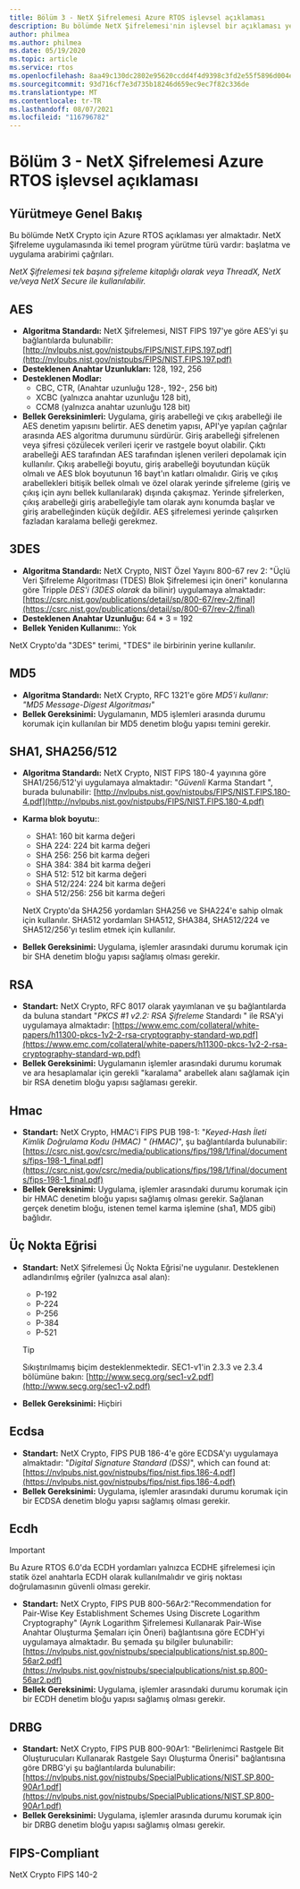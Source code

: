 ```yaml
---
title: Bölüm 3 - NetX Şifrelemesi Azure RTOS işlevsel açıklaması
description: Bu bölümde NetX Şifrelemesi'nin işlevsel bir açıklaması yer almaktadır.
author: philmea
ms.author: philmea
ms.date: 05/19/2020
ms.topic: article
ms.service: rtos
ms.openlocfilehash: 8aa49c130dc2802e95620ccdd4f4d9398c3fd2e55f5896d004e47baa72829848
ms.sourcegitcommit: 93d716cf7e3d735b18246d659ec9ec7f82c336de
ms.translationtype: MT
ms.contentlocale: tr-TR
ms.lasthandoff: 08/07/2021
ms.locfileid: "116796782"
---
```

# <a name="chapter-3---functional-description-of-azure-rtos-netx-crypto"></a>Bölüm 3 - NetX Şifrelemesi Azure RTOS işlevsel açıklaması

## <a name="execution-overview"></a>Yürütmeye Genel Bakış

Bu bölümde NetX Crypto için Azure RTOS açıklaması yer almaktadır. NetX Şifreleme uygulamasında iki temel program yürütme türü vardır: başlatma ve uygulama arabirimi çağrıları.

*NetX Şifrelemesi tek başına şifreleme kitaplığı olarak veya ThreadX, NetX ve/veya NetX Secure ile kullanılabilir.*

## <a name="aes"></a>AES

- **Algoritma Standardı:** NetX Şifrelemesi, NIST FIPS 197'ye göre AES'yi şu bağlantılarda bulunabilir: [http://nvlpubs.nist.gov/nistpubs/FIPS/NIST.FIPS.197.pdf](http://nvlpubs.nist.gov/nistpubs/FIPS/NIST.FIPS.197.pdf)
- **Desteklenen Anahtar Uzunlukları:** 128, 192, 256
- **Desteklenen Modlar:**
  - CBC, CTR, (Anahtar uzunluğu 128-, 192-, 256 bit)
  - XCBC (yalnızca anahtar uzunluğu 128 bit),
  - CCM8 (yalnızca anahtar uzunluğu 128 bit)
- **Bellek Gereksinimleri:** Uygulama, giriş arabelleği ve çıkış arabelleği ile AES denetim yapısını belirtir. AES denetim yapısı, API'ye yapılan çağrılar arasında AES algoritma durumunu sürdürür. Giriş arabelleği şifrelenen veya şifresi çözülecek verileri içerir ve rastgele boyut olabilir. Çıktı arabelleği AES tarafından AES tarafından işlenen verileri depolamak için kullanılır. Çıkış arabelleği boyutu, giriş arabelleği boyutundan küçük olmalı ve AES blok boyutunun 16 bayt'ın katları olmalıdır. Giriş ve çıkış arabellekleri bitişik bellek olmalı ve özel olarak yerinde şifreleme (giriş ve çıkış için aynı bellek kullanılarak) dışında çakışmaz. Yerinde şifrelerken, çıkış arabelleği giriş arabelleğiyle tam olarak aynı konumda başlar ve giriş arabelleğinden küçük değildir. AES şifrelemesi yerinde çalışırken fazladan karalama belleği gerekmez.

## <a name="3des"></a>3DES

- **Algoritma Standardı:** NetX Crypto, NIST Özel Yayını 800-67 rev 2: "Üçlü Veri Şifreleme Algoritması (TDES) Blok Şifrelemesi için öneri" konularına göre Tripple *DES'i (3DES olarak* da bilinir) uygulamaya almaktadır: [https://csrc.nist.gov/publications/detail/sp/800-67/rev-2/final](https://csrc.nist.gov/publications/detail/sp/800-67/rev-2/final)
- **Desteklenen Anahtar Uzunluğu:** 64 * 3 = 192
- **Bellek Yeniden Kullanımı:**: Yok

NetX Crypto'da "3DES" terimi, "TDES" ile birbirinin yerine kullanılır.

## <a name="md5"></a>MD5

- **Algoritma Standardı:** NetX Crypto, RFC 1321'e göre *MD5'i kullanır: "MD5 Message-Digest Algoritması"*
- **Bellek Gereksinimi:** Uygulamanın, MD5 işlemleri arasında durumu korumak için kullanılan bir MD5 denetim bloğu yapısı temini gerekir.

## <a name="sha1-sha256512"></a>SHA1, SHA256/512

- **Algoritma Standardı:** NetX Crypto, NIST FIPS 180-4 yayınına göre SHA1/256/512'yi uygulamaya almaktadır: "*Güvenli* Karma Standart ", burada bulunabilir: [http://nvlpubs.nist.gov/nistpubs/FIPS/NIST.FIPS.180-4.pdf](http://nvlpubs.nist.gov/nistpubs/FIPS/NIST.FIPS.180-4.pdf)
- **Karma blok boyutu:**:
  - SHA1: 160 bit karma değeri
  - SHA 224: 224 bit karma değeri
  - SHA 256: 256 bit karma değeri
  - SHA 384: 384 bit karma değeri
  - SHA 512: 512 bit karma değeri
  - SHA 512/224: 224 bit karma değeri
  - SHA 512/256: 256 bit karma değeri

  NetX Crypto'da SHA256 yordamları SHA256 ve SHA224'e sahip olmak için kullanılır. SHA512 yordamları SHA512, SHA384, SHA512/224 ve SHA512/256'yı teslim etmek için kullanılır.
- **Bellek Gereksinimi:** Uygulama, işlemler arasındaki durumu korumak için bir SHA denetim bloğu yapısı sağlamış olması gerekir.

## <a name="rsa"></a>RSA

- **Standart:** NetX Crypto, RFC 8017 olarak yayımlanan ve şu bağlantılarda da buluna standart "*PKCS #1 v2.2: RSA Şifreleme* Standardı " ile RSA'yi uygulamaya almaktadır: [https://www.emc.com/collateral/white-papers/h11300-pkcs-1v2-2-rsa-cryptography-standard-wp.pdf](https://www.emc.com/collateral/white-papers/h11300-pkcs-1v2-2-rsa-cryptography-standard-wp.pdf)
- **Bellek Gereksinimi:** Uygulamanın işlemler arasındaki durumu korumak ve ara hesaplamalar için gerekli "karalama" arabellek alanı sağlamak için bir RSA denetim bloğu yapısı sağlaması gerekir.

## <a name="hmac"></a>Hmac

- **Standart:** NetX Crypto, HMAC'i FIPS PUB 198-1: "*Keyed-Hash İleti Kimlik Doğrulama Kodu (HMAC) " (HMAC)*", şu bağlantılarda bulunabilir: [https://csrc.nist.gov/csrc/media/publications/fips/198/1/final/documents/fips-198-1_final.pdf](https://csrc.nist.gov/csrc/media/publications/fips/198/1/final/documents/fips-198-1_final.pdf)
- **Bellek Gereksinimi:** Uygulama, işlemler arasındaki durumu korumak için bir HMAC denetim bloğu yapısı sağlamış olması gerekir. Sağlanan gerçek denetim bloğu, istenen temel karma işlemine (sha1, MD5 gibi) bağlıdır.

## <a name="elliptic-curve"></a>Üç Nokta Eğrisi

- **Standart:** NetX Şifrelemesi Üç Nokta Eğrisi'ne uygulanır. Desteklenen adlandırılmış eğriler (yalnızca asal alan):
  - P-192
  - P-224
  - P-256
  - P-384
  - P-521

   > [!TIP]
   > Sıkıştırılmamış biçim desteklenmektedir. SEC1-v1'in 2.3.3 ve 2.3.4 bölümüne bakın: [http://www.secg.org/sec1-v2.pdf](http://www.secg.org/sec1-v2.pdf)

- **Bellek Gereksinimi:** Hiçbiri

## <a name="ecdsa"></a>Ecdsa

- **Standart:** NetX Crypto, FIPS PUB 186-4'e göre ECDSA'yı uygulamaya almaktadır: "*Digital Signature Standard (DSS)*", which can found at: [https://nvlpubs.nist.gov/nistpubs/fips/nist.fips.186-4.pdf](https://nvlpubs.nist.gov/nistpubs/fips/nist.fips.186-4.pdf)
- **Bellek Gereksinimi:** Uygulama, işlemler arasındaki durumu korumak için bir ECDSA denetim bloğu yapısı sağlamış olması gerekir.

## <a name="ecdh"></a>Ecdh

> [!IMPORTANT]
> Bu Azure RTOS 6.0'da ECDH yordamları yalnızca ECDHE şifrelemesi için statik özel anahtarla ECDH olarak kullanılmalıdır ve giriş noktası doğrulamasının güvenli olması gerekir.

- **Standart:** NetX Crypto, FIPS PUB 800-56Ar2:"Recommendation for Pair-Wise Key Establishment Schemes Using Discrete Logarithm Cryptography" (Ayrık Logarithm Şifrelemesi Kullanarak Pair-Wise Anahtar Oluşturma Şemaları için Öneri) bağlantısına göre ECDH'yi uygulamaya almaktadır. Bu şemada şu bilgiler bulunabilir: [https://nvlpubs.nist.gov/nistpubs/specialpublications/nist.sp.800-56ar2.pdf](https://nvlpubs.nist.gov/nistpubs/specialpublications/nist.sp.800-56ar2.pdf)
- **Bellek Gereksinimi:** Uygulama, işlemler arasındaki durumu korumak için bir ECDH denetim bloğu yapısı sağlamış olması gerekir.

## <a name="drbg"></a>DRBG

- **Standart:** NetX Crypto, FIPS PUB 800-90Ar1: "Belirlenimci Rastgele Bit Oluşturucuları Kullanarak Rastgele Sayı Oluşturma Önerisi" bağlantısına göre DRBG'yi şu bağlantılarda bulunabilir: [https://nvlpubs.nist.gov/nistpubs/SpecialPublications/NIST.SP.800-90Ar1.pdf](https://nvlpubs.nist.gov/nistpubs/SpecialPublications/NIST.SP.800-90Ar1.pdf)
- **Bellek Gereksinimi:** Uygulama, işlemler arasında durumu korumak için bir DRBG denetim bloğu yapısı sağlamış olması gerekir.

## <a name="fips-compliant"></a>FIPS-Compliant

NetX Crypto FIPS 140-2